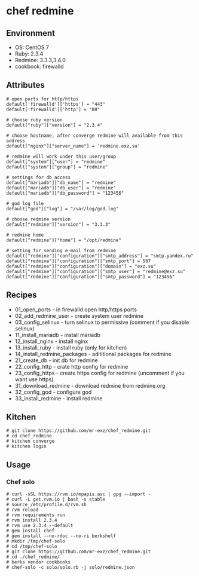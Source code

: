 # chef redmine 

## Environment

* OS: CentOS 7
* Ruby: 2.3.4
* Redmine: 3.3.3,3.4.0
* cookbook: firewalld

## Attributes

```
# open ports for http/https
default['firewalld']['https'] = "443"
default['firewalld']['http'] = "80"

# choose ruby version
default["ruby"]["version"] = "2.3.4"

# choose hostname, after converge redmine will available from this address
default["nginx"]["server_name"] = 'redmine.exz.su'

# redmine will work under this user/group
default["system"]["user"] = "redmine"
default["system"]["group"] = "redmine"

# settings for db access
default["mariadb"]["db_name"] = "redmine"
default["mariadb"]["db_user"] = "redmine"
default["mariadb"]["db_password"] = "123456"

# god log file
default["god"]["log"] = "/var/log/god.log"

# choose redmine version
default["redmine"]["version"] = "3.3.3"

# redmine home
default["redmine"]["home"] = "/opt/redmine"

# setting for sending e-mail from redmine
default["redmine"]["configuration"]["smtp_address"] = "smtp.yandex.ru"
default["redmine"]["configuration"]["smtp_port"] = 587
default["redmine"]["configuration"]["domain"] = "exz.su"
default["redmine"]["configuration"]["smtp_user"] = "redmine@exz.su"
default["redmine"]["configuration"]["smtp_password"] = "123456"

``` 

## Recipes

* 01_open_ports - in firewalld open http/https ports
* 02_add_redmine_user - create system user redmine
* 03_config_selinux - turn selinux to permissive (comment if you disable selinux)
* 11_install_mariadb - install mariadb
* 12_install_nginx - install nginx
* 13_install_ruby - install ruby (only for kitchen)
* 14_install_redmine_packages - adititional packages for redmine
* 21_create_db - init db for redmine
* 22_config_http - crate http config for redmine
* 23_config_https - create https config for redmine (uncomment if you want use https)
* 31_download_redmine - download redmine from redmine.org
* 32_config_god - configure god
* 33_install_redmine - install redmine


## Kitchen

```
# git clone https://github.com/mr-exz/chef_redmine.git
# cd chef_redmine
# kitchen converge
# kitchen login
```

## Usage

### Chef solo

```
# curl -sSL https://rvm.io/mpapis.asc | gpg --import -
# curl -L get.rvm.io | bash -s stable
# source /etc/profile.d/rvm.sh
# rvm reload
# rvm requirements run
# rvm install 2.3.4
# rvm use 2.3.4 --default
# gem install chef
# gem install --no-rdoc --no-ri berkshelf
# mkdir /tmp/chef-solo
# cd /tmp/chef-solo
# git clone https://github.com/mr-exz/chef_redmine.git
# cd ./chef_redmine/
# berks vendor cookbooks
# chef-solo -c solo/solo.rb -j solo/redmine.json
```